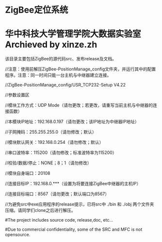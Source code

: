 ﻿# ZigBee定位系统
# 华中科技大学管理学院大数据实验室 Archieved by xinze.zh

该目录主要包括ZigBee的源代码src、发布release及文档。

//注意：使用前解压ZigBee-PositionManage_config文件夹，并运行其中的配置程序。注意：同一时间只能一台主机与中继器建立连接。

//ZigBee-PositionManage_config/USR_TCP232-Setup V4.22

//参数设置区

//模块工作方式：UDP Mode（请勿更改；若更改，请重写当前主机与中继器的连接函数）

//本模块IP地址：192.168.0.197（请勿更改；该IP地址为中继器IP地址）

//子网掩码：255.255.255.0（请勿修改；默认）

//模块默认网关：192.168.0.254（请勿修改；默认）

//串口波特率：115200（请勿修改；标准波特率为115200）

//校验/数据/停止：NONE；8；1（请勿修改）

//模块自身端口：20108

//连接目标IP：192.168.0.***（设置为将要连接ZigBee中继器的主机IP）

//连接目标端口：8567（请勿更改；默认端口为8567）


//为避免src中exe应用程序的release提示，已将src中 ./bin 和 ./obj 两个文件夹压缩。请同学们clone之后进行解压。

#The project includes source code, release,doc, etc...

#Due to commercial confidentiality, some of the SRC and MFC is not opensource.
